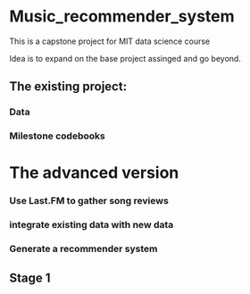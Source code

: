 # Music_recommender_system
This is a capstone project for MIT data science course

Idea is to expand on the base project assinged and go beyond.

## The existing project:

### Data

### Milestone codebooks




# The advanced version 
### Use Last.FM to gather song reviews
### integrate existing data with new data
### Generate a recommender system

## Stage 1
